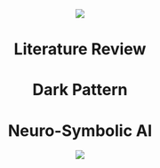 <div align="center">
    <img src="https://capsule-render.vercel.app/api?type=waving&height=200&color=black&text=D.P_Detection&fontColor=white" />
  
# Literature Review

# Dark Pattern

# Neuro-Symbolic AI

<div align="center">
    <img src="https://capsule-render.vercel.app/api?type=waving&height=100&color=black&section=footer&fontColor=white" />
</div>